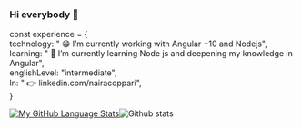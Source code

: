 ### Hi everybody 👋

const experience = {  
technology: " :grin: I’m currently working with Angular +10 and Nodejs", 
learning: " :sparkling_heart: I’m currently learning Node js and deepening my knowledge in Angular",  
englishLevel: "intermediate",  
ln: " :point_right: linkedin.com/nairacoppari",  
}

[![My GitHub Language Stats](https://github-readme-stats.vercel.app/api/top-langs/?username=nairalucila&langs_count=5&theme=graywhite)]()![Github stats](https://github-readme-stats.vercel.app/api?username=nairalucila&theme=graywhite)  
